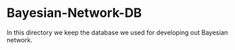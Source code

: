 # Bayesian-Network-DB
In this directory we keep the database we used for developing out Bayesian network.
